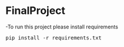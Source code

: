 # FinalProject
-To run this project please install requirements
<pre>pip install -r requirements.txt</pre>